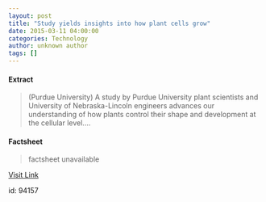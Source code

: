 ```yaml
---
layout: post
title: "Study yields insights into how plant cells grow"
date: 2015-03-11 04:00:00
categories: Technology
author: unknown author
tags: []
---
```



#### Extract
>(Purdue University) A study by Purdue University plant scientists and University of Nebraska-Lincoln engineers advances our understanding of how plants control their shape and development at the cellular level....

#### Factsheet
>factsheet unavailable

[Visit Link](http://www.eurekalert.org/pub_releases/2015-03/pu-syi031015.php)

id:   94157


